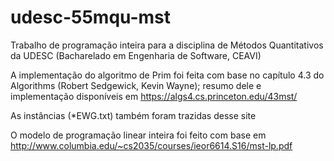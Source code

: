 # udesc-55mqu-mst
Trabalho de programação inteira para a disciplina de Métodos Quantitativos da UDESC (Bacharelado em Engenharia de Software, CEAVI)

A implementação do algoritmo de Prim foi feita com base no capítulo 4.3 do Algorithms (Robert Sedgewick, Kevin Wayne); resumo dele e implementação disponíveis em https://algs4.cs.princeton.edu/43mst/

As instâncias (\*EWG.txt) também foram trazidas desse site

O modelo de programação linear inteira foi feito com base em http://www.columbia.edu/~cs2035/courses/ieor6614.S16/mst-lp.pdf
